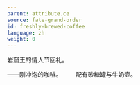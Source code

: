 ```yaml
---
parent: attribute.ce
source: fate-grand-order
id: freshly-brewed-coffee
language: zh
weight: 0
---
```


岩窟王的情人节回礼。

——刚冲泡的咖啡。
　　配有砂糖罐与牛奶壶。
